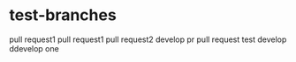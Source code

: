 # test-branches
pull request1
pull request1
pull request2
develop pr
pull request
test develop
ddevelop one
